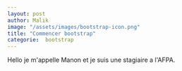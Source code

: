 ```yaml
---
layout: post
author: Malik
image: "/assets/images/bootstrap-icon.png"
title: "Commencer bootstrap"
categorie:  bootstrap
---
```

Hello je m'appelle Manon et je suis une stagiaire a l'AFPA.
